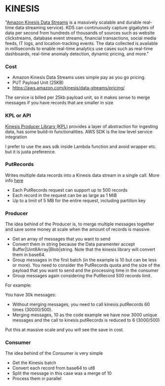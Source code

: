 # KINESIS #

"[Amazon Kinesis Data Streams](https://aws.amazon.com/kinesis/data-streams/) is a massively scalable and durable real-time data streaming service). KDS can continuously capture gigabytes of data per second from hundreds of thousands of sources such as website clickstreams, database event streams, financial transactions, social media feeds, IT logs, and location-tracking events. The data collected is available in milliseconds to enable real-time analytics use cases such as real-time dashboards, real-time anomaly detection, dynamic pricing, and more."

### Cost ###

* Amazon Kinesis Data Streams uses simple pay as you go pricing.
* PUT Payload Unit (25KB)
* https://aws.amazon.com/kinesis/data-streams/pricing/

The service is billed per 25kb payload unit, so it makes sense to merge messages if you have records that are smaller in size

### KPL or API ###

[Kinesis Producer Library (KPL)](https://docs.aws.amazon.com/streams/latest/dev/kinesis-record-deaggregation.html) provides a layer of abstraction for ingesting data, has some build-in functionalities.
AWS SDK is the low level service integration

I prefer to use the aws sdk inside Lambda function and avoid wrapper etc. but it is justa preference.

### PutRecords ###

Writes multiple data records into a Kinesis data stream in a single call. More info [here](https://docs.aws.amazon.com/AWSJavaScriptSDK/latest/AWS/Kinesis.html#putRecords-property)

* Each PutRecords request can support up to 500 records
* Each record in the request can be as large as 1 MiB
* Up to a limit of 5 MB for the entire request, including partition key

### Producer ###

The idea behind of the Producer is, to merge multiple messages together and save some money at scale when the amount of records is massive.

* Get an array of messages that you want to send
* Convert them in string because the Data paramenter accept Buffer|Uint8Array|Blob|string. Note that the kinesis library will convert them in base64.
* Group messages in the first batch (in the example is 10 but can be less or more). You need to consider the PutRecords quota and the size of the payload that you want to send and the processing time in the consumer
* Group messages again considering the PutRecord 500 records limit.

For example:

You have 30k messages:

* Without merging messages, you need to call kinesis.putRecords 60 times (30000/500).
* Merging messages, 10 as the code example we have now 3000 unique messages and the call to kinesis.putRecords is reduced to 6  (3000/500)

Put this at massive scale and you will see the save in cost.

### Consumer ###

The idea behind of the Consumer is very simple

* Get the Kinesis batch
* Convert each record from base64 to ut8
* Split the message in this case was a merge of 10
* Process them in parallel







